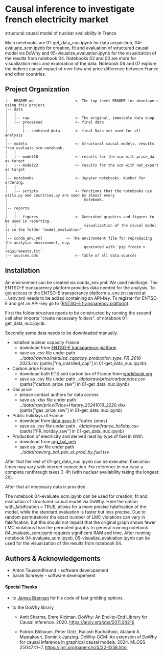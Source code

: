 Causal inference to investigate french electricity market
==============================

structural causal model of nuclear availebility in France

Main notebooks are 01-get_data_nuc.ipynb for data acquisition, 
04-evaluate_scm.ipynb for creation, fit and evaluation of structured causal model via DoWhy 
and 05-visualize_evaluation.ipynb for the visualization of the results from notebook 04. 
Notebooks 02 and 03 are more for visualization misc and exploration of the data. Notebook 06 and 07 explore the indirect causal impact of river flow and price difference between France and other countries.

Project Organization
------------

    |-- README.md                   <- The top-level README for developers using this project.
    |-- data
    |   |
    |   |-- raw                     <- The original, immutable data dump.
    |   |-- processed               <- final data
    |       |
    |       |-- combined_data       <- final Data set used for all analysis 
    |
    |-- models                      <- Structural causal models. results from evaluate_scm notebook.
    |   |
    |   |-- model18                 <- results for the scm with price_da as target
    |   |-- model22                 <- results for the scm with net_export as target
    |   
    |-- notebooks                   <- Jupyter notebooks. Number for ordering. 
    |   |
    |   |-- scripts                 <- functions that the notebooks use. utils.py and countries.py are used by almost every 
    |                                   notebook.
    |
    |-- reports  
    |   |
    |   |-- figures                 <- Generated graphics and figures to be used in reporting. 
    |   |                               visualization of the causal model is in the folder "model_evaluation"  
    |
    |-- conda_env.yml           <- The environment file for reproducing the analysis environment, e.g.
    │                                   generated with `pip freeze > requirements.txt` 
    |-- sources.ods                 <- Table of all data sources  

Installation
------------

An environment can be created via conda_env.yml. We used miniforge.
The ENTSO-E transparency platform provides data needed for the analysis.
To get access to the ENTSO-E transperancy platform a .env.txt (saved at ../.env.txt) needs to be added containing an API-key.
To register for ENTSO-E and get an API-key go to ([ENTSO-E transparency platform](https://www.entsoe.eu/data/transparency-platform/)).

First the folder structure needs to be constructed by running the second cell after imports "create necessary folders".
of notebook 01-get_data_nuc.ipynb.

Secondly some data needs to be downloaded manually.


- Installed nuclear capacity France
    - download from  [ENTSO-E transparency platform](https://transparency.entsoe.eu/generation/r2/installedGenerationCapacityAggregation/show?name=&defaultValue=false&viewType=TABLE&areaType=BZN&atch=false&dateTime.dateTime=01.01.2015+00:00|UTC|YEAR&dateTime.endDateTime=01.01.2025+00:00|UTC|YEAR&area.values=CTY|10YFR-RTE------C!BZN|10YFR-RTE------C&productionType.values=B01&productionType.values=B25&productionType.values=B02&productionType.values=B03&productionType.values=B04&productionType.values=B05&productionType.values=B06&productionType.values=B07&productionType.values=B08&productionType.values=B09&productionType.values=B10&productionType.values=B11&productionType.values=B12&productionType.values=B13&productionType.values=B14&productionType.values=B20&productionType.values=B15&productionType.values=B16&productionType.values=B17&productionType.values=B18&productionType.values=B19#)
    - save as .csv file under path *../data/raw/na/installed_capacity_production_type_FR_2018-2023.csv* (paths["na_installed_cap"] in 01-get_data_nuc.ipynb).
- Carbon price France
    - download both ETS and carbon tax of France from [worldbank.org](https://carbonpricingdashboard.worldbank.org/compliance/price)
    - save as .csv file under path *../data/raw/price/carbonprice.csv* (paths["carbon_price_raw"] in 01-get_data_nuc.ipynb)
- Gas price
    - please contact authors for data access
    - save as .xlsx file under path *../data/raw/price/Price+History_20241019_2220.xlsx* (paths["gas_price_raw"] in 01-get_data_nuc.ipynb)
- Public holidays of France
    - download from [data.gouv.fr](https://www.data.gouv.fr/en/datasets/jours-feries-en-france/) (Toutes zones)
    - save as .csv file under path *../data/raw/france_holiday.csv* (paths["FR_holiday_raw"] in 01-get_data_nuc.ipynb)
- Production of electricity and derived heat by type of fuel in GWh
    - download from [nrg_bal_peh](https://ec.europa.eu/eurostat/databrowser/explore/all/envir?lang=en&subtheme=nrg.nrg_quant.nrg_quanta&display=list&sort=category)
    - save as .tsv file under path *../data/raw/nrg_bal_peh_el_prod_by_fuel.tsv*
    
After that the rest of 01-get_data_nuc.ipynb can be executed. Execution times may vary with internet connection.
For reference in our case a complete runthrough takes 3-4h (with nuclear availability taking the longest: 2h).

After that all necessary data is provided.

The notebook 04-evaluate_scm.ipynb can be used for creation, fit and evaluation of structured causal model via DoWhy. 
Here the option with_falsification = TRUE, allows for a more precise falsification of the model, while the standard evaluation 
is faster but less precise. Due to random permutations the exact number of LMC violations can vary in falsification, but this should not impact  that the original graph shows fewer LMC violations than the permuted graphs. In general running notebook 04_evaluate_scm.ipynb requires significant RAM and time.
After running notebook 04-evaluate_scm.ipynb, 05-visualize_evaluation.ipynb can be used for the visualization of the results from notebook 04.

Authors & Acknowledgements
-------------------
- Anton Tausendfreund - software developement
- Sarah Schreyer - software developement

#### Special Thanks
- to [James Brennan](https://james-brennan.github.io/posts/fast_gridding_geopandas/) for his code of fast gridding options. 

- to the DoWhy library 
    - Amit Sharma, Emre Kiciman. DoWhy: An End-to-End Library for Causal Inference. 2020. https://arxiv.org/abs/2011.04216

    - Patrick Blöbaum, Peter Götz, Kailash Budhathoki, Atalanti A. Mastakouri, Dominik Janzing. DoWhy-GCM: An extension of DoWhy for causal inference in graphical causal models. 2024. MLOSS 25(147):1−7. https://jmlr.org/papers/v25/22-1258.html


